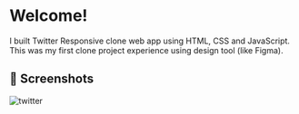 # Welcome!

I built Twitter Responsive clone web app using HTML, CSS and JavaScript. This was my first clone project experience using design tool (like Figma).

 
## 📸 Screenshots

![twitter](https://user-images.githubusercontent.com/94462152/190618716-1dc53876-1812-4572-a6e5-1544eaccdc8c.png)
